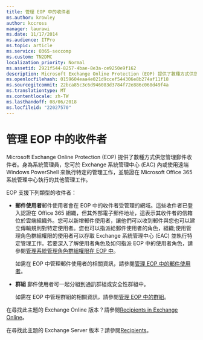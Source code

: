 ```yaml
---
title: 管理 EOP 中的收件者
ms.author: krowley
author: kccross
manager: laurawi
ms.date: 11/17/2014
ms.audience: ITPro
ms.topic: article
ms.service: O365-seccomp
ms.custom: TN2DMC
localization_priority: Normal
ms.assetid: 2921f544-8257-4bae-8e3a-ce9250e9f162
description: Microsoft Exchange Online Protection (EOP) 提供了數種方式供您管理郵件收件者。身為系統管理員，您可於 Exchange 系統管理中心 (EAC) 內或使用遠端 Windows PowerShell 來執行特定的管理工作，並驗證在 Microsoft Office 365 系統管理中心執行的其他管理工作。
ms.openlocfilehash: 0159604eaa4e021d9ccef544306e8b274af11f18
ms.sourcegitcommit: 22bca85c3c6d946083d3784f72e886c068d49f4a
ms.translationtype: MT
ms.contentlocale: zh-TW
ms.lasthandoff: 08/06/2018
ms.locfileid: "22027570"
---
```

# <a name="manage-recipients-in-eop"></a>管理 EOP 中的收件者

Microsoft Exchange Online Protection (EOP) 提供了數種方式供您管理郵件收件者。身為系統管理員，您可於 Exchange 系統管理中心 (EAC) 內或使用遠端 Windows PowerShell 來執行特定的管理工作，並驗證在 Microsoft Office 365 系統管理中心執行的其他管理工作。
  
EOP 支援下列類型的收件者：
  
- **郵件使用者**郵件使用者會在 EOP 中的收件者受管理的網域。這些收件者已登入認證在 Office 365 組織，但其外部電子郵件地址，這表示其收件者的信箱位於雲端組織外。您可以新增郵件使用者，讓他們可以收到郵件與您也可以建立傳輸規則對特定使用者。您也可以指派給郵件使用者的角色，組織;使用管理角色群組權限的使用者可以存取 Exchange 系統管理中心 (EAC) 並執行特定管理工作。若要深入了解使用者角色及如何指派 EOP 中的使用者角色，請參閱[管理系統管理角色群組權限在 EOP 中](manage-admin-role-group-permissions-in-eop.md)。
    
    如需在 EOP 中管理郵件使用者的相關資訊，請參閱[管理 EOP 中的郵件使用者](manage-mail-users-in-eop.md)。
    
- **群組** 郵件使用者可一起分組到通訊群組或安全性群組中。 
    
    如需在 EOP 中管理群組的相關資訊，請參閱[管理 EOP 中的群組](manage-groups-in-eop.md)。
    
在尋找此主題的 Exchange Online 版本？請參閱[Recipients in Exchange Online](http://technet.microsoft.com/library/50d16941-5cd7-435d-8715-e2b69f8410ab.aspx)。
  
在尋找此主題的 Exchange Server 版本？請參閱[Recipients](http://technet.microsoft.com/library/40300ed4-85a5-463d-bb3a-cf787bd44e9d.aspx)。
  

